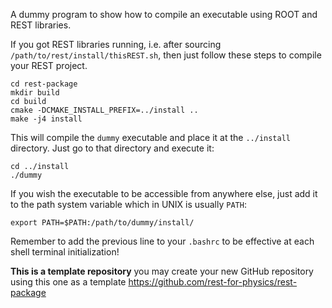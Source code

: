 
A dummy program to show how to compile an executable using ROOT and REST libraries.

If you got REST libraries running, i.e. after sourcing `/path/to/rest/install/thisREST.sh`, then just follow these steps to compile your REST project.

```
cd rest-package
mkdir build
cd build
cmake -DCMAKE_INSTALL_PREFIX=../install ..
make -j4 install
```

This will compile the `dummy` executable and place it at the `../install` directory. Just go to that directory and execute it:

```
cd ../install
./dummy
```

If you wish the executable to be accessible from anywhere else, just add it to the path system variable which in UNIX is usually `PATH`:

```
export PATH=$PATH:/path/to/dummy/install/
```

Remember to add the previous line to your `.bashrc` to be effective at each shell terminal initialization!

**This is a template repository** you may create your new GitHub repository using this one as a template https://github.com/rest-for-physics/rest-package
